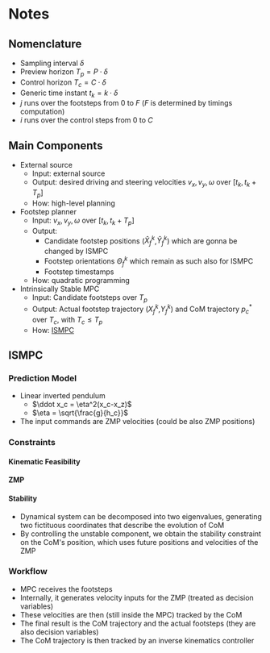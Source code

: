 # Notes

## Nomenclature

- Sampling interval $\delta$
- Preview horizon $T_p = P \cdot \delta$
- Control horizon $T_c = C \cdot \delta$
- Generic time instant $t_k = k \cdot \delta$
- $j$ runs over the footsteps from $0$ to $F$ ($F$ is determined by timings computation)
- $i$ runs over the control steps from $0$ to $C$

## Main Components

- External source
  - Input: external source
  - Output: desired driving and steering velocities $v_x, v_y, \omega$ over $[t_k, t_k+T_p]$
  - How: high-level planning
- Footstep planner
  - Input: $v_x, v_y, \omega$ over $[t_k, t_k+T_p]$
  - Output:
    - Candidate footstep positions ($\hat X_f^k$,$\hat Y_f^k$) which are gonna be changed by ISMPC
    - Footstep orientations $\Theta_f^k$ which remain as such also for ISMPC
    - Footstep timestamps
  - How: quadratic programming
- Intrinsically Stable MPC
  - Input: Candidate footsteps over $T_p$
  - Output: Actual footstep trajectory ($X_f^k$,$Y_f^k$) and CoM trajectory $p^*_c$ over $T_c$, with $T_c \leq T_p$
  - How: [ISMPC](#ismpc)

## ISMPC

### Prediction Model
- Linear inverted pendulum
  - $\ddot x_c = \eta^2(x_c-x_z)$
  - $\eta = \sqrt{\frac{g}{h_c}}$
- The input commands are ZMP velocities (could be also ZMP positions)

### Constraints
#### Kinematic Feasibility
#### ZMP
#### Stability
- Dynamical system can be decomposed into two eigenvalues, generating two fictituous coordinates that describe the evolution of CoM
- By controlling the unstable component, we obtain the stability constraint on the CoM's position, which uses future positions and velocities of the ZMP

### Workflow
- MPC receives the footsteps
- Internally, it generates velocity inputs for the ZMP (treated as decision variables)
- These velocities are then (still inside the MPC) tracked by the CoM
- The final result is the CoM trajectory and the actual footsteps (they are also decision variables)
- The CoM trajectory is then tracked by an inverse kinematics controller
